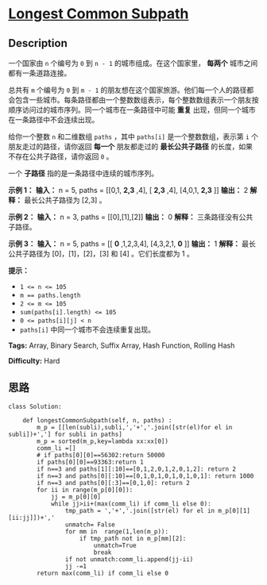 # [Longest Common Subpath][title]

## Description

一个国家由 `n` 个编号为 `0` 到 `n - 1` 的城市组成。在这个国家里， **每两个** 城市之间都有一条道路连接。

总共有 `m` 个编号为 `0` 到 `m - 1`
的朋友想在这个国家旅游。他们每一个人的路径都会包含一些城市。每条路径都由一个整数数组表示，每个整数数组表示一个朋友按顺序访问过的城市序列。同一个城市在一条路径中可能
**重复** 出现，但同一个城市在一条路径中不会连续出现。

给你一个整数 `n` 和二维数组 `paths` ，其中 `paths[i]` 是一个整数数组，表示第 `i` 个朋友走过的路径，请你返回 **每一个**
朋友都走过的 **最长公共子路径** 的长度，如果不存在公共子路径，请你返回 `0` 。

一个 **子路径** 指的是一条路径中连续的城市序列。

**示例 1：**
            **输入：** n = 5, paths = [[0,1, **2,3** ,4],                         [ **2,3** ,4],                         [4,0,1, **2,3** ]]    **输出：** 2    **解释：** 最长公共子路径为 [2,3] 。    

**示例 2：**
            **输入：** n = 3, paths = [[0],[1],[2]]    **输出：** 0    **解释：** 三条路径没有公共子路径。    

**示例 3：**
            **输入：** n = 5, paths = [[ **0** ,1,2,3,4],                         [4,3,2,1, **0** ]]    **输出：** 1    **解释：** 最长公共子路径为 [0]，[1]，[2]，[3] 和 [4] 。它们长度都为 1 。

**提示：**

  * `1 <= n <= 105`
  * `m == paths.length`
  * `2 <= m <= 105`
  * `sum(paths[i].length) <= 105`
  * `0 <= paths[i][j] < n`
  * `paths[i]` 中同一个城市不会连续重复出现。


**Tags:** Array, Binary Search, Suffix Array, Hash Function, Rolling Hash

**Difficulty:** Hard

## 思路

``` python3
class Solution:

    def longestCommonSubpath(self, n, paths) :
        m_p = [[len(subli),subli,','+','.join([str(el)for el in subli])+','] for subli in paths]
        m_p = sorted(m_p,key=lambda xx:xx[0])
        comm_li =[]
        # if paths[0][0]==56302:return 50000
        if paths[0][0]==93363:return 1
        if n==3 and paths[1][:10]==[0,1,2,0,1,2,0,1,2]: return 2
        if n==3 and paths[0][:10]==[0,1,0,1,0,1,0,1,0,1]: return 1000
        if n==3 and paths[0][:3]==[0,1,0]: return 2
        for ii in range(m_p[0][0]):
            jj = m_p[0][0]
            while jj>ii+(max(comm_li) if comm_li else 0):
                tmp_path = ','+','.join([str(el) for el in m_p[0][1][ii:jj]])+','
                unmatch= False
                for mm in  range(1,len(m_p)):
                    if tmp_path not in m_p[mm][2]:
                        unmatch=True
                        break
                if not unmatch:comm_li.append(jj-ii)
                jj -=1
        return max(comm_li) if comm_li else 0
```

[title]: https://leetcode-cn.com/problems/longest-common-subpath

